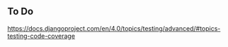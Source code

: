 ## To Do
https://docs.djangoproject.com/en/4.0/topics/testing/advanced/#topics-testing-code-coverage